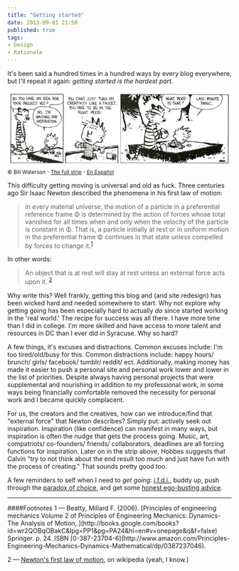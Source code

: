 ```yaml
---
title: "Getting started"
date: 2013-09-01 21:50
published: true
tags:
- Design
- Rationale
---
```


It's been said a hundred times in a hundred ways by every blog everywhere, but I'll repeat it again: <i>getting started is the hardest part</i>.

![Creativity](/assets/img/panic.jpg)
<span class="caption"><small>&copy; Bill Waterson</small> &middot; <small>[The full strip](http://web.mit.edu/manoli/mood/www/calvin-full.html)</small> &middot; <small>[En Español](http://pbs.twimg.com/media/BJBveBbCQAAaiPW.jpg:large)</small></span>


This difficulty getting moving is universal and old as fuck. Three centuries ago Sir Isaac Newton described the phenomena in his first law of motion:


> In every material universe, the motion of a particle in a preferential reference frame Φ is determined by the action of forces whose total vanished for all times when and only when the velocity of the particle is constant in Φ. That is, a particle initially at rest or in uniform motion in the preferential frame Φ continues in that state unless compelled by forces to change it.<sup>[1](#1)</sup>

In other words:

> An object that is at rest will stay at rest unless an external force acts upon it. <sup>[2](#2)</sup>


Why write this? Well frankly, getting this blog and (and site redesign) has been wicked hard and needed somewhere to start. Why not explore why getting going has been especially hard to actually <i>do</i> since started working in the 'real world.' The recipe for success was all there. I have more time than I did in college. I'm more skilled and have access to more talent and resources in DC than I ever did in Syracuse. Why so hard?

A few things, it's excuses and distractions. Common excuses include: I'm too tired/old/busy for this. Common distractions include: happy hours/ brunch/ girls/ facebook/ tumblr/ reddit/ ect. Additionally, making money has made it easier to push a personal site and personal work lower and lower in the list of priorities. Despite always having personal projects that were supplemental and nourishing in addition to my professional work, in some ways being financially comfortable removed the necessity for personal work and I became quickly complacent.

For us, the creators and the creatives, how can we introduce/find that "external force" that Newton describes? Simply put: actively seek out inspiration. Inspiration (like confidence) can manifest in many ways, but inspiration is often the nudge that gets the process going. Music, art, compatriots/ co-founders/ friends/ collaborators, deadlines are all forcing functions for inspiration. Later on in the strip above, Hobbes suggests that Calvin "try to not think about the end result too much and just have fun with the process of creating." That sounds pretty good too.

A few reminders to self when I need to <i>get going</i>: [j.f.d.i.](http://justinjackson.ca/jfdi.html), buddy up, push through the [paradox of choice](http://www.ted.com/talks/barry_schwartz_on_the_paradox_of_choice.html), and get some [honest ego-busting advice](http://www.goodfuckingdesignadvice.com/advice/45/).

<!-- In the words of Woody Allen,

>  -->

<hr class="hr"/>
####Footnotes
<span id="1">1</span> &mdash; Beatty, Millard F. (2006). [Principles of engineering mechanics Volume 2 of Principles of Engineering Mechanics: Dynamics-The Analysis of Motion,.](http://books.google.com/books?id=wr2QOBqOBakC&lpg=PP1&pg=PA24&hl=en#v=onepage&q&f=false) Springer. p. 24. ISBN [0-387-23704-6](http://www.amazon.com/Principles-Engineering-Mechanics-Dynamics-Mathematical/dp/0387237046).

<span id="2">2</span> &mdash; [Newton's first law of motion.](http://en.wikipedia.org/wiki/Newton's_laws_of_motion#Newton.27s_first_law) on wikipedia (yeah, I know.)
